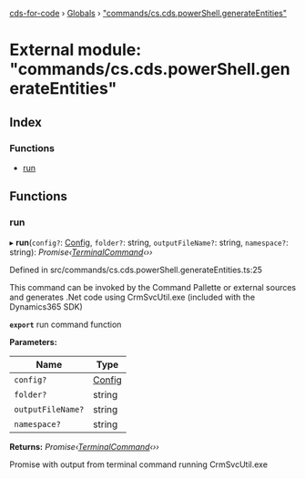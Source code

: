 [cds-for-code](../README.md) › [Globals](../globals.md) › ["commands/cs.cds.powerShell.generateEntities"](_commands_cs_cds_powershell_generateentities_.md)

# External module: "commands/cs.cds.powerShell.generateEntities"

## Index

### Functions

* [run](_commands_cs_cds_powershell_generateentities_.md#run)

## Functions

###  run

▸ **run**(`config?`: [Config](../interfaces/_api_cds_webapi_cdswebapi_.cdswebapi.config.md), `folder?`: string, `outputFileName?`: string, `namespace?`: string): *Promise‹[TerminalCommand](../classes/_components_terminal_secureterminal_.terminalcommand.md)‹››*

Defined in src/commands/cs.cds.powerShell.generateEntities.ts:25

This command can be invoked by the Command Pallette or external sources and generates .Net code
using CrmSvcUtil.exe (included with the Dynamics365 SDK)

**`export`** run command function

**Parameters:**

Name | Type |
------ | ------ |
`config?` | [Config](../interfaces/_api_cds_webapi_cdswebapi_.cdswebapi.config.md) |
`folder?` | string |
`outputFileName?` | string |
`namespace?` | string |

**Returns:** *Promise‹[TerminalCommand](../classes/_components_terminal_secureterminal_.terminalcommand.md)‹››*

Promise with output from terminal command running CrmSvcUtil.exe
